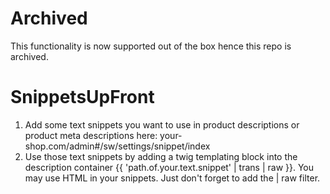 # Archived
This functionality is now supported out of the box hence this repo is archived.


# SnippetsUpFront
1. Add some text snippets you want to use in product descriptions or product meta descriptions here: your-shop.com/admin#/sw/settings/snippet/index
1. Use those text snippets by adding a twig templating block into the description container {{ 'path.of.your.text.snippet' | trans | raw }}. You may use HTML in your snippets. Just don't forget to add the | raw filter.
